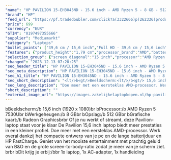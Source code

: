 ```yaml
---
"name": "HP PAVILION 15-EH3045ND - 15.6 inch - AMD Ryzen 5 - 8 GB - 512 GB"
"brand": "HP"
"feed_url": "https://pf.tradedoubler.com/click?a(3322666)p(262336)product(50617-1761670)ttid(3)url(https%3A%2F%2Fwww.mediamarkt.nl%2Fnl%2Fproduct%2F_hp-pavilion-15-eh3045nd-156-inch-amd-ryzen-5-8-gb-512-gb-1761670.html%3Futm_source%3Dtradedoubler%26utm_medium%3Daff-comparison%26utm_term%3D1761670)"
"price": 699
"currency": "EUR"
"GTIN": "0197497355666"
"supplier": "Mediamarkt"
"category": "Laptops"
"bullet_points": ["39,6 cm / 15,6 inch","Full HD - 39,6 cm / 15,6 inch","SSD , 512 GB , M.2 via PCIe","1x USB 3.2 Gen 2 (3.1 Gen 2) Type-C, USB Type-C DisplayPort alternatieve modus, USB Power Delivery, USB Sleep-and-Charge, 2x USB 3.2 Gen 1 (3.1 Gen 1) Type-A, 1x HDMI, Combo koptelefoon/microfoon port","Lithium-ion","36.02 cm x 1.79 cm x 23.40 cm / 1.75 kg"]
"features": {"product_height":"1,79 cm","processor_brand":"AMD","battery_type":"Lithium-ion","battery_life":"8.5 u","scope_of_delivery":"1x laptop, 1x AC-adapter, 1x handleiding","memory_size":"8 GB","brightness":"250 cd/m²","product_width":"36,02 cm","additional_update_information":"Voor zover op de afbeeldingen apps worden getoond, geldt dat MediaMarkt niet kan garanderen dat de apps tijdens de volledige levensduur van het product goed zullen blijven functioneren. Dit hangt af van het beleid van de fabrikant.","min_duration_supported_software_updates":"2 jaar","special_features":"Trusted Platform Module (TPM), Password bescherming: BIOSPower onUser, ENERGY STAR","bluetooth":"Ja","hard_disk_1":"SSD , 512 GB , M.2 via PCIe","short_description":"15.6 inch Full HD • AMD Ryzen 5 7530U • 8 GB • 512 GB SSD • AMD Radeon Graphics","card_reader":"Nee","charge_time_from_manufacturer":"Snelle oplaadtijd (50%): 45 min","panel_type":"IPS (In-Plane Switching)","touchscreen":"Nee","number_of_processor_cores":"6","processor_speed_with_turbo":"4.5 GHz","processor_model":"Ryzen™ 5","product_introduction_date":"2023-03-24","image_quality":"Full HD","memory_speeds":"3200 MHz","integrated_mike":"Ja","speakers":"Ja","convertibility":"Vast scherm","processor":"AMD Ryzen 5 7530U","weight":"1,75 kg","battery_capacity":"41 Wh","screen_diagonal_inches":"15.6 inch","model_year":"2023","shipping_costs":"0.00","product_manufacturer":"HP","height":"1,79 cm","depth":"23,40 cm","wlan_standards":"WiFi 6 (802.11AX)","delivery_time":"1","bluetooth_version":"5.3","color":"Zilver","connections":"1x USB 3.2 Gen 2 (3.1 Gen 2) Type-C, USB Type-C DisplayPort alternatieve modus, USB Power Delivery, USB Sleep-and-Charge, 2x USB 3.2 Gen 1 (3.1 Gen 1) Type-A, 1x HDMI, Combo koptelefoon/microfoon port","image_ratio":"16:9","ram_configuration":"2 x 4 GB","dimensions_weight":"36.02 cm x 1.79 cm x 23.40 cm / 1.75 kg","screen_diagonal_cm":"39,6 cm","screen_diagonal_cm_inch":"39,6 cm / 15,6 inch","product_type":"Laptop","capacity_of_1_hard_disk":"512 GB","type_of_1_hard_disk":"SSD","front_camera":"Ja","product_depth":"23,4 cm","resolution":"1920 x 1080","integrated_webcam":"Ja","update_policy":"Onbekend","total_storage_space_in_gb":"512 GB","wlan":"Ja","ram_type":"DDR4","previous_price":"","warranty_note":"Geen aanvullende garantie-informatie","processor_clock_rate":"2.0 GHz","manufacturer_supported_software_updates":"Ja","total_storage_space":"512 GB"}
"selection_group": {"screen_diagonal":"15 inch","processor":"AMD Ryzen 5","changed_price_past_3_days":false,"product_family":"Pavilion 15"}
"changed": "2023-12-13 07:20:25"
"seo_header_title": "HP PAVILION 15-EH3045ND - 15.6 inch - AMD Ryzen 5 - 8 GB - 512 GB"
"seo_meta_description": "HP PAVILION 15-EH3045ND - 15.6 inch - AMD Ryzen 5 - 8 GB - 512 GB"
"seo_h1_title": "HP PAVILION 15-EH3045ND - 15.6 inch - AMD Ryzen 5 - 8 GB - 512 GB"
"seo_short_description": "<lt/>b<gt/>Beeldscherm:<lt/>/b<gt/> 15,6 inch (1920 x 1080)<lt/>br<gt/> <lt/>b<gt/>Processor:<lt/>/b<gt/> AMD Ryzen 5 7530U<lt/>br<gt/> <lt/>b<gt/>Werkgeheugen:<lt/>/b<gt/> 8 GB<lt/>br<gt/> <lt/>b<gt/>Opslag:<lt/>/b<gt/> 512 GB<lt/>br<gt/> <lt/>b<gt/>Grafische kaart:<lt/>/b<gt/> Radeon Graphics<lt/>br<gt/><lt/>br<gt/> Of je nu werkt of streamt, deze Pavilion-laptop staat voor je klaar De Pavilion 15,6 inch laptop biedt meer prestaties in een kleiner profiel."
"seo_long_description": "Doe meer met een eersteklas AMD-processor. Werk overal dankzij het compacte ontwerp van je pc en de lange batterijduur en HP FastCharge. Geniet van het mooiste entertainment met prachtig geluid van B&O en de grote screen-to-body-ratio zodat je meer van je scherm ziet. <lt/>br<gt/><lt/>br<gt/> <lt/>b<gt/>Dit krijg je erbij:<lt/>/b<gt/><lt/>br<gt/> 1x laptop, 1x AC-adapter, 1x handleiding"
"short_description": ""
"external_image_url": "https://images.zakelijkelaptopkopen.nl/hp-pavilion-15-eh3045nd-156-inch-amd-ryzen-5-8-gb-512-gb-1761670.webp"
---
```


<lt/>b<gt/>Beeldscherm:<lt/>/b<gt/> 15,6 inch (1920 x 1080)<lt/>br<gt/> <lt/>b<gt/>Processor:<lt/>/b<gt/> AMD Ryzen 5 7530U<lt/>br<gt/> <lt/>b<gt/>Werkgeheugen:<lt/>/b<gt/> 8 GB<lt/>br<gt/> <lt/>b<gt/>Opslag:<lt/>/b<gt/> 512 GB<lt/>br<gt/> <lt/>b<gt/>Grafische kaart:<lt/>/b<gt/> Radeon Graphics<lt/>br<gt/><lt/>br<gt/> Of je nu werkt of streamt, deze Pavilion-laptop staat voor je klaar De Pavilion 15,6 inch laptop biedt meer prestaties in een kleiner profiel. Doe meer met een eersteklas AMD-processor. Werk overal dankzij het compacte ontwerp van je pc en de lange batterijduur en HP FastCharge. Geniet van het mooiste entertainment met prachtig geluid van B&O en de grote screen-to-body-ratio zodat je meer van je scherm ziet. <lt/>br<gt/><lt/>br<gt/> <lt/>b<gt/>Dit krijg je erbij:<lt/>/b<gt/><lt/>br<gt/> 1x laptop, 1x AC-adapter, 1x handleiding